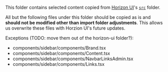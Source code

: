 This folder contains selected content copied from [Horizon UI](https://github.com/horizon-ui/horizon-ui-chakra-nextjs/)'s [`src`](https://github.com/horizon-ui/horizon-ui-chakra/tree/main/src) folder.

All but the following files under this folder should be copied as is and **should not be modified other than import folder adjustments**. This allows us overwrite these files with Horzion UI's future updates.

Exceptions (TODO: move them out of the horizon-ui folder?):

- components/sidebar/components/Brand.tsx
- components/sidebar/components/Content.tsx
- components/sidebar/components/NavbarLinksAdmin.tsx
- components/sidebar/components/Links.tsx